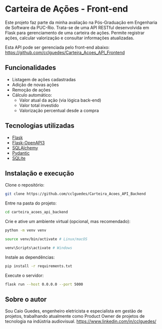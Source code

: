 # Carteira de Ações - Front-end

Este projeto faz parte da minha avaliação na Pós-Graduação em Engenharia de Software da PUC-Rio. Trata-se de uma API RESTful desenvolvida em Flask para gerenciamento de uma carteira de ações. Permite registrar ações, calcular valorização e consultar informações atualizadas.

Esta API pode ser gerenciada pelo front-end abaixo:
https://github.com/cclguedes/Carteira_Acoes_API_Frontend

## Funcionalidades

- Listagem de ações cadastradas
- Adição de novas ações
- Remoção de ações
- Cálculo automático:
  - Valor atual da ação (via lógica back-end)
  - Valor total investido
  - Valorização percentual desde a compra

## Tecnologias utilizadas

- [Flask](https://flask.palletsprojects.com/)
- [Flask-OpenAPI3](https://pypi.org/project/flask-openapi3/)
- [SQLAlchemy](https://www.sqlalchemy.org/)
- [Pydantic](https://docs.pydantic.dev/)
- [SQLite](https://www.sqlite.org/)

## Instalação e execução

Clone o repositório:
```bash
git clone https://github.com/cclguedes/Carteira_Acoes_API_Backend
```
Entre na pasta do projeto:
```bash
cd carteira_acoes_api_backend
```
Crie e ative um ambiente virtual (opcional, mas recomendado):
```bash
python -m venv venv
```
```bash
source venv/bin/activate # Linux/macOS
```
```bash
venv\Scripts\activate # Windows
```
Instale as dependências:
```bash
pip install -r requirements.txt
```
Execute o servidor:
```bash
flask run --host 0.0.0.0 --port 5000
```
## Sobre o autor

Sou Caio Guedes, engenheiro eletricista e especialista em gestão de projetos, trabalhando atualmente como Product Owner de projetos de tecnologia na indústria audiovisual.
https://www.linkedin.com/in/cclguedes/